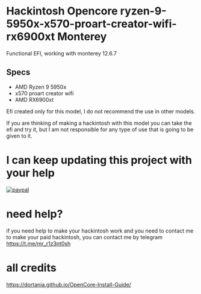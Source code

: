 # Hackintosh Opencore ryzen-9-5950x-x570-proart-creator-wifi-rx6900xt Monterey

Functional EFI, working with monterey 12.6.7

## Specs
* AMD Ryzen 9 5950x
* x570 proart creator wifi
* AMD RX6900xt

Efi created only for this model, I do not recommend the use in other models.



If you are thinking of making a hackintosh with this model you can take the efi and try it, but I am not responsible for any type of use that is going to be given to it.





# I can keep updating this project with your help

<p>
  <a href="https://www.paypal.me/alejondro10pb/10">
      <img src="https://www.paypalobjects.com/en_US/i/btn/btn_donateCC_LG.gif" alt="paypal">
  </a>
</p>

# need help?

if you need help to make your hackintosh work and you need to contact me to make your paid hackintosh, you can contact me by telegram https://t.me/mr_r1z3nt0sh


# all credits
https://dortania.github.io/OpenCore-Install-Guide/
